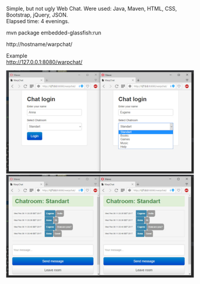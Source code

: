Simple, but not ugly Web Chat. Were used: Java, Maven, HTML, CSS, Bootstrap, jQuery, JSON.</br>
Elapsed time: 4 evenings.</br>

mvn package embedded-glassfish:run</br>

http://hostname/warpchat/</br>

Example</br>
http://127.0.0.1:8080/warpchat/</br>

![Screenshot](https://github.com/Warpenss/WarpWebChat/blob/master/Warpchatlogin.jpg?raw=true)</br>
![Screenshot](https://github.com/Warpenss/WarpWebChat/blob/master/Warpchat.jpg?raw=true)</br>
